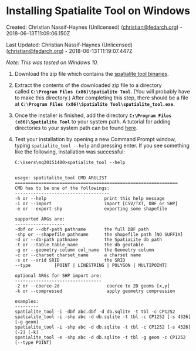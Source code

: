 Installing Spatialite Tool on Windows
==================================================================================


Created: Christian Nassif-Haynes (Unlicensed) (christian@fedarch.org) -
2018-06-13T11:09:06.150Z

Last Updated: Christian Nassif-Haynes (Unlicensed)
(christian@fedarch.org) - 2018-06-13T11:19:07.447Z


*Note: This was tested on Windows 10.*


1.  Download the zip file which contains the [spatialite tool binaries](http://www.gaia-gis.it/gaia-sins/windows-bin-x86/spatialite_tool-4.3.0a-win-x86.7z).
2.  Extract the contents of the downloaded zip file to a directory
    called **`C:\Program Files (x86)\Spatialite Tool`**. (You will
    probably have to make this directory.) After completing this step,
    there should be a file at
    **`C:\Program Files (x86)\Spatialite Tool\spatialite_tool.exe`**.
3.  Once the installer is finished, add the directory
    **`C:\Program Files (x86)\Spatialite Tool`** to your system path. A
    tutorial for adding directories to your system path can be found
    [here](https://www.howtogeek.com/118594/how-to-edit-your-system-path-for-easy-command-line-access/).
4.  Test your installation by opening a new Command Prompt window,
    typing `spatialite_tool --help` and pressing enter. If you see
    something like the following, installation was successful:

 
    ```
    C:\Users\mq20151400>spatialite_tool --help


    usage: spatitalite_tool CMD ARGLIST
    ==============================================================
    CMD has to be one of the followings:
    ------------------------------------
    -h or --help                      print this help message
    -i or --import                    import [CSV/TXT, DBF or SHP]
    -e or --export-shp                exporting some shapefile

    supported ARGs are:
    -------------------
    -dbf or --dbf-path pathname       the full DBF path
    -shp or --shapefile pathname      the shapefile path [NO SUFFIX]
    -d or --db-path pathname          the SpatiaLite db path
    -t or --table table_name          the db geotable
    -g or --geometry-column col_name  the Geometry column
    -c or --charset charset_name      a charset name
    -s or --srid SRID                 the SRID
    --type         [POINT | LINESTRING | POLYGON | MULTIPOINT]

    optional ARGs for SHP import are:
    ---------------------------------
    -2 or --coerce-2d                  coerce to 2D geoms [x,y]
    -k or --compressed                 apply geometry compression

    examples:
    ---------
    spatialite_tool -i -dbf abc.dbf -d db.sqlite -t tbl -c CP1252
    spatialite_tool -i -shp abc -d db.sqlite -t tbl -c CP1252 [-s 4326] [-g geom]
    spatialite_tool -i -shp abc -d db.sqlite -t tbl -c CP1252 [-s 4326] [-2] [-k]
    spatialite_tool -e -shp abc -d db.sqlite -t tbl -g geom -c CP1252 [--type POINT]
    ```


</div>
